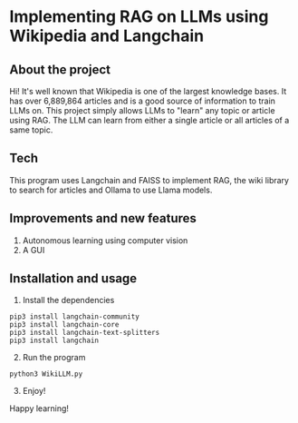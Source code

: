 # Implementing RAG on LLMs using Wikipedia and Langchain #

## About the project ##

Hi! It's well known that Wikipedia is one of the largest knowledge bases. It has over 6,889,864 articles and is a good source of information to train LLMs on. This project simply allows LLMs to "learn" any topic or article using RAG. The LLM can learn from either a single article or all articles of a same topic.

## Tech ##

This program uses Langchain and FAISS to implement RAG, the wiki library to search for articles and Ollama to use Llama models.

## Improvements and new features ##

1) Autonomous learning using computer vision
2) A GUI

## Installation and usage ##

1) Install the dependencies

```
pip3 install langchain-community
pip3 install langchain-core
pip3 install langchain-text-splitters
pip3 install langchain
```

2) Run the program

```
python3 WikiLLM.py
```

3) Enjoy!


Happy learning!